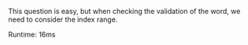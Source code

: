 This question is easy, but when checking the validation of the word, we need to consider the index range.

Runtime: 16ms
